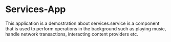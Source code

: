 # Services-App
This application is a demostration about services.service is a component that is used to perform operations in the background such as playing music, handle network transactions, interacting content providers etc.
